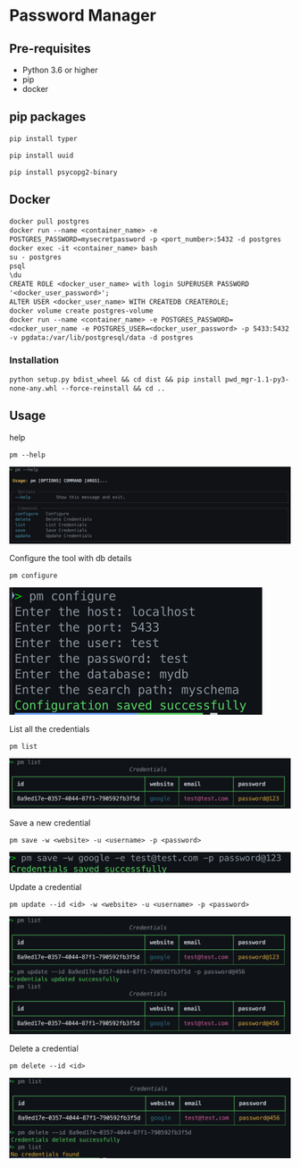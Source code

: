 # Password Manager

## Pre-requisites

- Python 3.6 or higher
- pip
- docker

## pip packages

```commandline
pip install typer
```

```commandline
pip install uuid
```

```commandline
pip install psycopg2-binary
```

## Docker

```commandline
docker pull postgres
docker run --name <container_name> -e POSTGRES_PASSWORD=mysecretpassword -p <port_number>:5432 -d postgres
docker exec -it <container_name> bash
su - postgres
psql
\du
CREATE ROLE <docker_user_name> with login SUPERUSER PASSWORD '<docker_user_password>';
ALTER USER <docker_user_name> WITH CREATEDB CREATEROLE;
docker volume create postgres-volume
docker run --name <container_name> -e POSTGRES_PASSWORD=<docker_user_name -e POSTGRES_USER=<docker_user_password> -p 5433:5432 -v pgdata:/var/lib/postgresql/data -d postgres
```

### Installation
```commandline
python setup.py bdist_wheel && cd dist && pip install pwd_mgr-1.1-py3-none-any.whl --force-reinstall && cd ..
```

## Usage
help
```commandline
pm --help
```
![](./documentation/images/help.png)

Configure the tool with db details

```commandline
pm configure
```
![](./documentation/images/configure.png)

List all the credentials

```commandline
pm list
```
![](./documentation/images/list.png)

Save a new credential

```commandline
pm save -w <website> -u <username> -p <password>
```
![](./documentation/images/save.png)

Update a credential

```commandline
pm update --id <id> -w <website> -u <username> -p <password>
```
![](./documentation/images/update.png)

Delete a credential

```commandline
pm delete --id <id>
```
![](./documentation/images/delete.png)